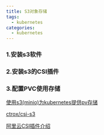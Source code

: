```yaml
---
title: S3对象存储
tags:
  - kubernetes
categories:
  - kubernetes
---
```


### 1.安装s3软件


### 2.安装s3的CSI插件


### 3.配置PVC使用存储


[使用s3(minio)为kubernetes提供pv存储](http://www.lishuai.fun/2021/12/31/k8s-pv-s3/#/%E8%A6%81%E6%B1%82)

[ctrox/csi-s3](https://github.com/ctrox/csi-s3)

[阿里云CSI插件介绍](https://developer.aliyun.com/article/745953)

